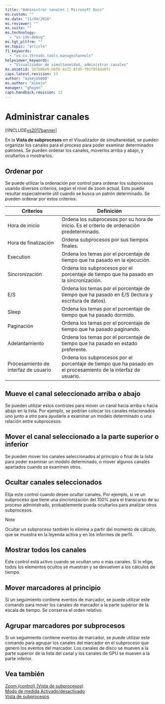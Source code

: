 ```yaml
---
title: "Administrar canales | Microsoft Docs"
ms.custom: ""
ms.date: "11/04/2016"
ms.reviewer: ""
ms.suite: ""
ms.technology: 
  - "vs-ide-debug"
ms.tgt_pltfrm: ""
ms.topic: "article"
f1_keywords: 
  - "vs.cv.threads.tools.managechannels"
helpviewer_keywords: 
  - "Visualizador de simultaneidad, administrar canales"
ms.assetid: 507b06e9-bb56-4a72-8fd5-f91f958da6fc
caps.latest.revision: 13
author: "mikejo5000"
ms.author: "mikejo"
manager: "ghogen"
caps.handback.revision: 13
---
```

# Administrar canales
[!INCLUDE[vs2017banner](../code-quality/includes/vs2017banner.md)]

En la **Vista de subprocesos** en el Visualizador de simultaneidad, se pueden organizar los canales para el proceso para poder examinar determinados patrones.  Se pueden ordenar los canales, moverlos arriba y abajo, y ocultarlos o mostrarlos.  
  
## Ordenar por  
 Se puede utilizar la ordenación por control para ordenar los subprocesos usando diversos criterios, según el nivel de zoom actual.  Esto puede resultar especialmente útil cuando se busca un patrón determinado.  Se pueden ordenar por estos criterios:  
  
|Criterios|Definición|  
|---------------|----------------|  
|Hora de inicio|Ordena los subprocesos por su hora de inicio.  Es el criterio de ordenación predeterminado.|  
|Hora de finalización|Ordena subprocesos por sus tiempos finales.|  
|Execution|Ordena los temas por el porcentaje de tiempo que ha pasado en la ejecución.|  
|Sincronización|Ordena los subprocesos por el porcentaje de tiempo que ha pasado en la sincronización.|  
|E\/S|Ordena los temas por el porcentaje de tiempo que ha pasado en E\/S \(lectura y escritura de datos\).|  
|Sleep|Ordena los temas por el porcentaje de tiempo que ha pasado dormido.|  
|Paginación|Ordena los temas por el porcentaje de tiempo que ha pasado paginando.|  
|Adelantamiento|Ordena los temas por el porcentaje de tiempo que ha pasado en estado preferente.|  
|Procesamiento de interfaz de usuario|Ordena los subprocesos por el porcentaje de tiempo que ha pasado en el procesamiento de la interfaz de usuario.|  
  
## Mueve el canal seleccionado arriba o abajo  
 Se pueden utilizar estos controles para mover un canal hacia arriba o hacia abajo en la lista.  Por ejemplo, se podrían colocar los canales relacionados uno junto a otro para ayudarle a examinar un modelo determinado o una relación entre subprocesos.  
  
## Mover el canal seleccionado a la parte superior o inferior  
 Se pueden mover los canales seleccionados al principio o final de la lista para poder examinar un modelo determinado, o mover algunos canales apartados cuando se examinen otros.  
  
## Ocultar canales seleccionados  
 Elija este control cuando desee ocultar canales.  Por ejemplo, si ve un subproceso que tiene una sincronización del 100% para el transcurso de su proceso administrado, probablemente pueda ocultarlos para analizar otros subprocesos.  
  
> [!NOTE]
>  Ocultar un subproceso también lo elimina a partir del momento de cálculo, que se muestra en la leyenda activa y en los informes de perfil.  
  
## Mostrar todos los canales  
 Este control está activo cuando se ocultan uno o más canales.  Si lo elige, todos los elementos ocultos se muestran y se devuelven a los cálculos de tiempo.  
  
## Mover marcadores al principio  
 Si un seguimiento contiene eventos de marcador, se puede utilizar este comando para mover los canales de marcador a la parte superior de la escala de tiempo.  Se conserva el orden relativo.  
  
## Agrupar marcadores por subprocesos  
 Si un seguimiento contiene eventos de marcador, se puede utilizar este comando para agrupar los canales del marcador en el subproceso que generó los eventos del marcador.  Los canales de disco se mueven a la parte superior de la lista del canal y los canales de GPU se mueven a la parte inferior.  
  
## Vea también  
 [Zoom \(control\) \(Vista de subprocesos\)](../profiling/zoom-control-threads-view.md)   
 [Modo de medida Activado\/desactivado](../profiling/measure-mode-on-off.md)   
 [Vista de subprocesos](../profiling/threads-view-parallel-performance.md)
